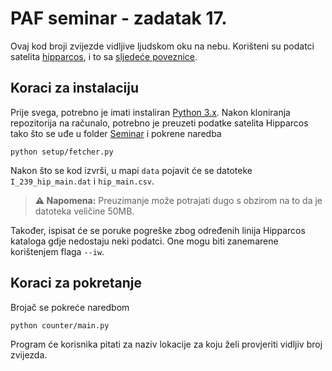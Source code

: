 # PAF seminar - zadatak 17.

Ovaj kod broji zvijezde vidljive ljudskom oku na nebu.
Korišteni su podatci satelita [hipparcos](https://www.cosmos.esa.int/web/hipparcos/hipparcos-2), i to sa [sljedeće poveznice](http://cdsarc.u-strasbg.fr/viz-bin/nph-Cat/txt.gz?I/239/hip_main.dat).

## Koraci za instalaciju

Prije svega, potrebno je imati instaliran [Python 3.x](https://www.python.org/downloads/). Nakon kloniranja repozitorija na računalo, potrebno je preuzeti podatke satelita Hipparcos tako što se uđe u folder [Seminar](Seminar/) i pokrene naredba

```
python setup/fetcher.py
```

Nakon što se kod izvrši, u mapi `data` pojavit će se datoteke `I_239_hip_main.dat` i `hip_main.csv`.

> **:warning: Napomena:** Preuzimanje može potrajati dugo s obzirom na to da je datoteka veličine 50MB.

Također, ispisat će se poruke pogreške zbog određenih linija Hipparcos kataloga gdje nedostaju neki podatci. One mogu biti zanemarene korištenjem flaga `--iw`.

## Koraci za pokretanje

Brojač se pokreće naredbom

```
python counter/main.py
```

Program će korisnika pitati za naziv lokacije za koju želi provjeriti vidljiv broj zvijezda.
